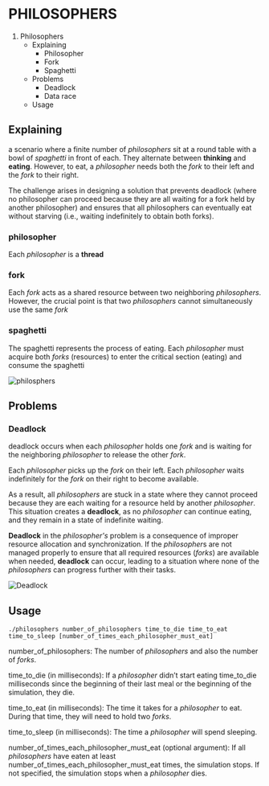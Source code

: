 # PHILOSOPHERS

1. Philosophers
   - Explaining
     - Philosopher
     - Fork
     - Spaghetti
   - Problems
     - Deadlock
     - Data race
   - Usage

## Explaining
a scenario where a finite number of *philosophers* sit at a round table with a bowl of *spaghetti* in front of each. They alternate between **thinking** and **eating**. However, to eat, a *philosopher* needs both the *fork* to their left and the *fork* to their right.

The challenge arises in designing a solution that prevents deadlock (where no philosopher can proceed because they are all waiting for a fork held by another philosopher) and ensures that all philosophers can eventually eat without starving (i.e., waiting indefinitely to obtain both forks).

### philosopher 
Each *philosopher* is a **thread**

### fork
Each *fork* acts as a shared resource between two neighboring *philosophers*. However, the crucial point is that two *philosophers* cannot simultaneously use the same *fork*

### spaghetti
The spaghetti represents the process of eating. Each *philosopher* must acquire both *forks* (resources) to enter the critical section (eating) and consume the spaghetti

![philosphers](https://upload.wikimedia.org/wikipedia/commons/7/7b/An_illustration_of_the_dining_philosophers_problem.png)

## Problems

### Deadlock

deadlock occurs when each *philosopher* holds one *fork* and is waiting for the neighboring *philosopher* to release the other *fork*.

Each *philosopher* picks up the *fork* on their left.
Each *philosopher* waits indefinitely for the *fork* on their right to become available.

As a result, all *philosophers* are stuck in a state where they cannot proceed because they are each waiting for a resource held by another *philosopher*. This situation creates a **deadlock**, as no *philosopher* can continue eating, and they remain in a state of indefinite waiting.

**Deadlock** in the *philosopher's* problem is a consequence of improper resource allocation and synchronization. If the *philosopher*s are not managed properly to ensure that all required resources (*forks*) are available when needed, **deadlock** can occur, leading to a situation where none of the *philosophers* can progress further with their tasks.

![Deadlock](https://github.com/Efeblk/philosophers/assets/108200358/8e9377c5-b83b-44b1-97b3-bb988d3dc66a)

## Usage

```
./philosophers number_of_philosophers time_to_die time_to_eat time_to_sleep [number_of_times_each_philosopher_must_eat]
```

number_of_philosophers: The number of *philosophers* and also the number
of *forks*.

time_to_die (in milliseconds): If a *philosopher* didn’t start eating time_to_die
milliseconds since the beginning of their last meal or the beginning of the simulation, they die.

time_to_eat (in milliseconds): The time it takes for a *philosopher* to eat.
During that time, they will need to hold two *forks*.

time_to_sleep (in milliseconds): The time a *philosopher* will spend sleeping.

number_of_times_each_philosopher_must_eat (optional argument): If all
*philosophers* have eaten at least number_of_times_each_philosopher_must_eat
times, the simulation stops. If not specified, the simulation stops when a
*philosopher* dies.

